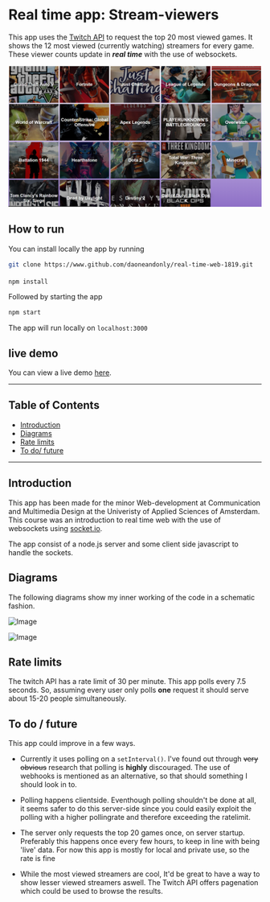 # Real time app: Stream-viewers

This app uses the [Twitch API](https://dev.twitch.tv/docs/api/) to request the top 20 most viewed games. It shows the 12 most viewed (currently watching) streamers for every game. These viewer counts update in **_real time_** with the use of websockets.

![A screenshot of the stream-viewers app](img/screenshot.png)

## How to run

You can install locally the app by running

```bash
git clone https://www.github.com/daoneandonly/real-time-web-1819.git

npm install
```

Followed by starting the app

```bash
npm start
```

The app will run locally on `localhost:3000`

## live demo

You can view a live demo [here](https://stream-viewers.herokuapp.com).

---

## Table of Contents

- [Introduction](#Introduction)
- [Diagrams](#Diagrams)
- [Rate limits](#Ratelimits)
- [To do/ future](#To-do-/-future)

---

## Introduction

This app has been made for the minor Web-development at Communication and Multimedia Design at the Univeristy of Applied Sciences of Amsterdam.
This course was an introduction to real time web with the use of websockets using [socket.io](https://www.socket.io).

The app consist of a node.js server and some client side javascript to handle the sockets.

## Diagrams

The following diagrams show my inner working of the code in a schematic fashion.

![Image]('img/diagram1.png')

![Image]('img/diagram2.png')

## Rate limits

The twitch API has a rate limit of 30 per minute. This app polls every 7.5 seconds. So, assuming every user only polls **one** request it should serve about 15-20 people simultaneously.

## To do / future

This app could improve in a few ways.

- Currently it uses polling on a `setInterval()`. I've found out through ~~very obvious~~ research that polling is **highly** discouraged. The use of webhooks is mentioned as an alternative, so that should something I should look in to.

- Polling happens clientside. Eventhough polling shouldn't be done at all, it seems safer to do this server-side since you could easily exploit the polling with a higher pollingrate and therefore exceeding the ratelimit.

* The server only requests the top 20 games once, on server startup. Preferably this happens once every few hours, to keep in line with being 'live' data. For now this app is mostly for local and private use, so the rate is fine

* While the most viewed streamers are cool, It'd be great to have a way to show lesser viewed streamers aswell. The Twitch API offers pagenation which could be used to browse the results.
